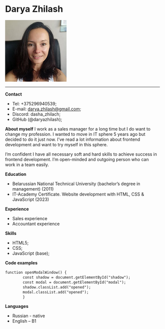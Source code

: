 # Darya Zhilash

![photo](Ava.jpg)

**********************************************************************************************************
**Contact**
+	Tel: +375296940539;
+	E-mail: darya.zhilash@gmail.com;
+	Discord: dasha_zhilach;
+   GitHub (@daryazhilash);

**About myself**
I work as a sales manager for a long time but I do want to change my profession. I wanted to move in IT sphere 5 years ago but decided to do it just now. I’ve read a lot information about frontend development and want to try myself in this sphere.

I’m confident I have all necessary soft and hard skills to achieve success in frontend development. I’m open-minded and outgoing person who can work in a team easily.

**Education**
+	Belarussian National Technical University  (bachelor’s degree in management) (2011)
+   IT-Academy Certificate. Website development with HTML, CSS & JavaScript (2023)

**Experience**
+	Sales experience
+	Accountant experience

**Skills**
+	HTML5;
+	CSS;
+	JavaScript (base);

**Code examples**
```
function openModalWindow() {
        const shadow = document.getElementById("shadow");
        const modal = document.getElementById("modal");
        shadow.classList.add("opened");
        modal.classList.add("opened");
        }
```
**Languages**
+	Russian - native
+	English – B1
